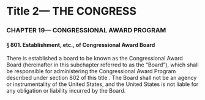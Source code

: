 
# Title 2— THE CONGRESS
### CHAPTER 19— CONGRESSIONAL AWARD PROGRAM
#### § 801. Establishment, etc., of Congressional Award Board

There is established a board to be known as the Congressional Award Board (hereinafter in this subchapter referred to as the “Board”), which shall be responsible for administering the Congressional Award Program described under section 802 of this title . The Board shall not be an agency or instrumentality of the United States, and the United States is not liable for any obligation or liability incurred by the Board.
